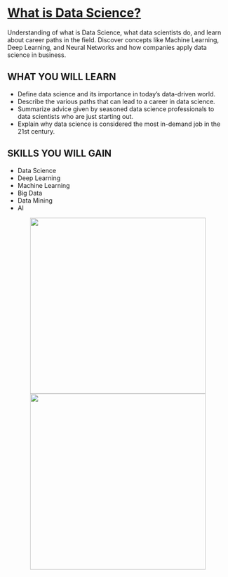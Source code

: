 # <a href="https://www.coursera.org/learn/what-is-datascience?specialization=ibm-data-science">What is Data Science?</a>

Understanding of what is Data Science, what data scientists do, and learn about career paths in the field. 
Discover concepts like Machine Learning, Deep Learning, and Neural Networks  and how companies apply data science in business.  

## WHAT YOU WILL LEARN
 - Define data science and its importance in today’s data-driven world.
 - Describe the various paths that can lead to a career in data science.
 - Summarize  advice given by seasoned data science professionals to data scientists who are just starting out.
 - Explain why data science is considered the most in-demand job in the 21st century.

## SKILLS YOU WILL GAIN
 - Data Science
 - Deep Learning
 - Machine Learning
 - Big Data
 - Data Mining
 - AI

<p align="middle">
  <a href="https://www.coursera.org/verify/78NW3WKXM6UT"><img src="https://s3.amazonaws.com/coursera_assets/meta_images/generated/CERTIFICATE_LANDING_PAGE/CERTIFICATE_LANDING_PAGE~78NW3WKXM6UT/CERTIFICATE_LANDING_PAGE~78NW3WKXM6UT.jpeg" height="400"></a>
  <a href="https://www.credly.com/earner/earned/badge/e05fe26f-8fb9-4d9a-8d21-dea4d731b55e"><img src="https://images.credly.com/size/340x340/images/5fc2d535-e716-46c4-881a-f4822b8da0e5/Cognitive_Class_-_What_is_Data_Science.png" height="400"></a>
</p>
